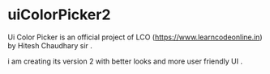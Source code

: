 # uiColorPicker2

Ui Color Picker is an official project of LCO (https://www.learncodeonline.in) by  Hitesh Chaudhary sir .

i am creating its version 2 with better looks and more user friendly UI .
